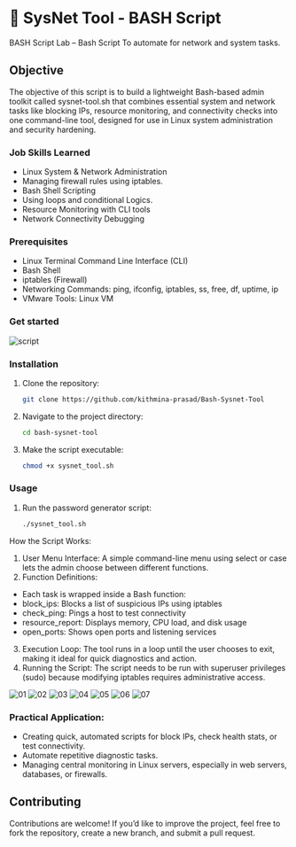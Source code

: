 # 🔧 SysNet Tool - BASH Script 

BASH Script Lab – Bash Script To automate for network and system tasks.

## Objective

The objective of this script is to build a lightweight Bash-based admin toolkit called sysnet-tool.sh that combines essential system and network tasks like blocking IPs, resource monitoring, and connectivity checks into one command-line tool, designed for use in Linux system administration and security hardening.

### Job Skills Learned

- Linux System & Network Administration
- Managing firewall rules using iptables.
- Bash Shell Scripting
- Using loops and conditional Logics.
- Resource Monitoring with CLI tools
- Network Connectivity Debugging

### Prerequisites

- Linux Terminal Command Line Interface (CLI)
- Bash Shell
- iptables (Firewall)
- Networking Commands: ping, ifconfig, iptables, ss, free, df, uptime, ip
- VMware Tools: Linux VM

### Get started

![script](https://github.com/user-attachments/assets/2d9eff3f-cbd8-49eb-9c46-1437a354219d)

### Installation

1. Clone the repository:
    
    ```bash
    git clone https://github.com/kithmina-prasad/Bash-Sysnet-Tool
    ```

2. Navigate to the project directory:
    
    ```bash
    cd bash-sysnet-tool
    ```

3. Make the script executable:
    
    ```bash
    chmod +x sysnet_tool.sh
    ```

### Usage

1. Run the password generator script:
    
    ```bash
    ./sysnet_tool.sh
    ```

How the Script Works:

1.	User Menu Interface:
A simple command-line menu using select or case lets the admin choose between different functions.
2.	Function Definitions:
- Each task is wrapped inside a Bash function:
- block_ips: Blocks a list of suspicious IPs using iptables
- check_ping: Pings a host to test connectivity
- resource_report: Displays memory, CPU load, and disk usage
- open_ports: Shows open ports and listening services
3.	Execution Loop:
The tool runs in a loop until the user chooses to exit, making it ideal for quick diagnostics and action.
4.	Running the Script:
The script needs to be run with superuser privileges (sudo) because modifying iptables requires administrative access.

![01](https://github.com/user-attachments/assets/0032f83f-f95d-49f5-bf3d-413a2b3afa0e)
![02](https://github.com/user-attachments/assets/f9176530-01a7-4e1f-8e53-c6b49d9d351d)
![03](https://github.com/user-attachments/assets/7d3de1dd-43ed-4717-8969-9c176d74deec)
![04](https://github.com/user-attachments/assets/2ad85002-21dd-4d0f-aa25-d8f62fcf82aa)
![05](https://github.com/user-attachments/assets/c9885540-7a63-4e14-b15e-8389de441929)
![06](https://github.com/user-attachments/assets/9f1d9a36-709a-4fdc-b832-a4d38d6f1d0e)
![07](https://github.com/user-attachments/assets/3088855c-423c-46f4-9490-67d8d175da35)


### Practical Application:

-	Creating quick, automated scripts for block IPs, check health stats, or test connectivity.
-	Automate repetitive diagnostic tasks.
-	Managing central monitoring in Linux servers, especially in web servers, databases, or firewalls.


## Contributing

Contributions are welcome! If you’d like to improve the project, feel free to fork the repository, create a new branch, and submit a pull request.




